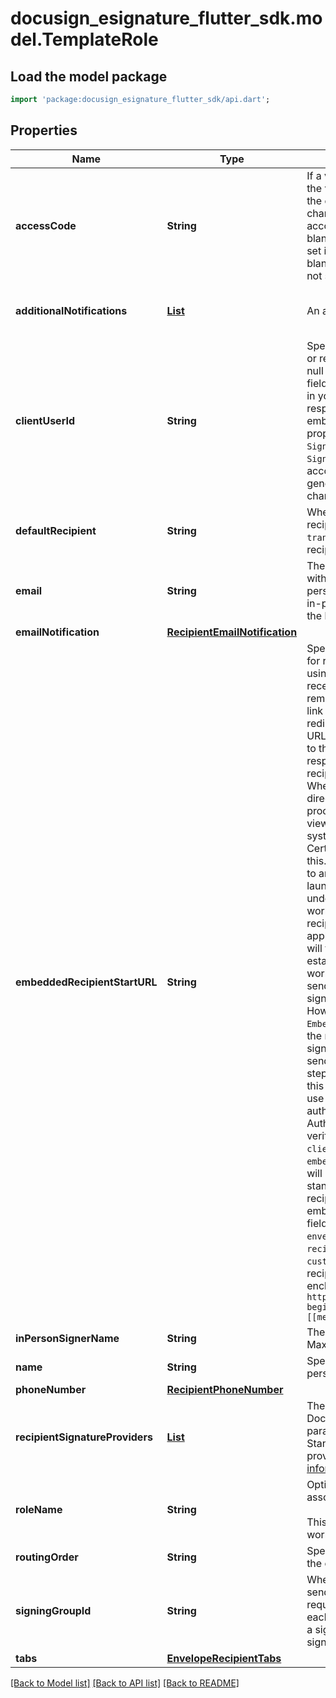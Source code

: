 # docusign_esignature_flutter_sdk.model.TemplateRole

## Load the model package
```dart
import 'package:docusign_esignature_flutter_sdk/api.dart';
```

## Properties
Name | Type | Description | Notes
------------ | ------------- | ------------- | -------------
**accessCode** | **String** | If a value is provided, the recipient must enter the value as the access code to view and sign the envelope.   Maximum Length: 50 characters and it must conform to the account's access code format setting.  If blank, but the signer `accessCode` property is set in the envelope, then that value is used.  If blank and the signer `accessCode` property is not set, then the access code is not required. | [optional] 
**additionalNotifications** | [**List<RecipientAdditionalNotification>**](RecipientAdditionalNotification.md) | An array of additional notification objects. | [optional] [default to const []]
**clientUserId** | **String** | Specifies whether the recipient is embedded or remote.   If the `clientUserId` property is not null then the recipient is embedded. Use this field to associate the signer with their userId in your app. Authenticating the user is the responsibility of your app when you use embedded signing.  Note: if the `clientUserId` property is set and either `SignerMustHaveAccount` or `SignerMustLoginToSign` property of the account settings is set to  **true,** an error is generated on sending.   Maximum length: 100 characters.  | [optional] 
**defaultRecipient** | **String** | When **true,** this recipient is the default recipient and any tabs generated by the `transformPdfFields` option are mapped to this recipient. | [optional] 
**email** | **String** | The email address of the person associated with a role name. It is the email address of the person specified in the `name` property.  For an in-person signer, this is the email address of the host. | [optional] 
**emailNotification** | [**RecipientEmailNotification**](RecipientEmailNotification.md) |  | [optional] 
**embeddedRecipientStartURL** | **String** | Specifies a sender-provided valid URL string for redirecting an embedded recipient. When using this option, the embedded recipient still receives an email from DocuSign, just as a remote recipient would. When the document link in the email is clicked the recipient is redirected, through DocuSign, to the supplied URL to complete their actions. When routing to the URL, the sender's system (the server responding to the URL) must request a recipient token to launch a signing session.   When `SIGN_AT_DOCUSIGN`, the recipient is directed to an embedded signing or viewing process directly at DocuSign. The signing or viewing action is initiated by the DocuSign system and the transaction activity and Certificate of Completion records will reflect this. In all other ways the process is identical to an embedded signing or viewing operation launched by a partner.  It is important to understand that in a typical embedded workflow, the authentication of an embedded recipient is the responsibility of the sending application. DocuSign expects that senders will follow their own processes for establishing the recipient's identity. In this workflow the recipient goes through the sending application before the embedded signing or viewing process is initiated. However, when the sending application sets `EmbeddedRecipientStartURL=SIGN_AT_DOCUSIGN`, the recipient goes directly to the embedded signing or viewing process, bypassing the sending application and any authentication steps the sending application would use. In this case, DocuSign recommends that you use one of the normal DocuSign authentication features (Access Code, Phone Authentication, SMS Authentication, etc.) to verify the identity of the recipient.  If the `clientUserId` property is NOT set, and the `embeddedRecipientStartURL` is set, DocuSign will ignore the redirect URL and launch the standard signing process for the email recipient. Information can be appended to the embedded recipient start URL using merge fields. The available merge fields items are: `envelopeId`, `recipientId`, `recipientName`, `recipientEmail`, and `customFields`. The `customFields` property must be set for the recipient or envelope. The merge fields are enclosed in double brackets.   *Example*:   `http://senderHost/[[mergeField1]]/ beginSigningSession? [[mergeField2]]&[[mergeField3]]`  | [optional] 
**inPersonSignerName** | **String** | The full legal name of the in-person signer.  Maximum Length: 100 characters. | [optional] 
**name** | **String** | Specifies the recipient's name.  For an in-person signer, this is the name of the host. | [optional] 
**phoneNumber** | [**RecipientPhoneNumber**](RecipientPhoneNumber.md) |  | [optional] 
**recipientSignatureProviders** | [**List<RecipientSignatureProvider>**](RecipientSignatureProvider.md) | The default signature provider is the DocuSign Electronic signature system. This parameter is used to specify one or more Standards Based Signature (digital signature) providers for the signer to use. [More information.](/docs/esign-rest-api/esign101/concepts/standards-based-signatures/) | [optional] [default to const []]
**roleName** | **String** | Optional element. Specifies the role name associated with the recipient.<br/><br/>This property is required when you are working with template recipients. | [optional] 
**routingOrder** | **String** | Specifies the routing order of the recipient in the envelope.  | [optional] 
**signingGroupId** | **String** | When **true** and the feature is enabled in the sender's account, the signing recipient is required to draw signatures and initials at each signature/initial tab ( instead of adopting a signature/initial style or only drawing a signature/initial once). | [optional] 
**tabs** | [**EnvelopeRecipientTabs**](EnvelopeRecipientTabs.md) |  | [optional] 

[[Back to Model list]](../README.md#documentation-for-models) [[Back to API list]](../README.md#documentation-for-api-endpoints) [[Back to README]](../README.md)


